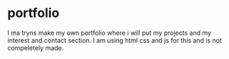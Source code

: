 # portfolio
I ma tryns make my own portfolio where i will put my projects and my interest and contact section. I am using html css and js for this and is not compeletely made. 
